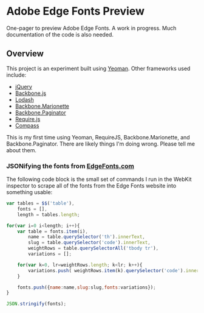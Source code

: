 Adobe Edge Fonts Preview
=================

One-pager to preview Adobe Edge Fonts. A work in progress. Much documentation of the code is also needed.

Overview
--------

This project is an experiment built using [Yeoman](http://yeoman.io). Other frameworks used include:
* [jQuery](http://jquery.com)
* [Backbone.js](http://documentcloud.github.com/backbone/)
* [Lodash](http://lodash.com)
* [Backbone.Marionette](https://github.com/marionettejs/backbone.marionette)
* [Backbone.Paginator](https://github.com/addyosmani/backbone.paginator)
* [Require.js](http://requirejs.org)
* [Compass](http://compass-style.org)

This is my first time using Yeoman, RequireJS, Backbone.Marionette, and Backbone.Paginator. There are likely things I'm doing wrong. Please tell me about them.

### JSONifying the fonts from [EdgeFonts.com](http://edgefonts.com) ###

The following code block is the small set of commands I run in the WebKit inspector to scrape all of the fonts from the Edge Fonts website into something usable:

```javascript
var tables = $$('table'),
    fonts = [],
    length = tables.length;

for(var i=0 i<length; i++){
    var table = fonts.item(i),
        name = table.querySelector('th').innerText,
        slug = table.querySelector('code').innerText,
        weightRows = table.querySelectorAll('tbody tr'),
        variations = [];

    for(var k=0, lr=weightRows.length; k<lr; k++){
        variations.push( weightRows.item(k).querySelector('code').innerText ); 
    }

    fonts.push({name:name,slug:slug,fonts:variations});
}

JSON.stringify(fonts);
```
